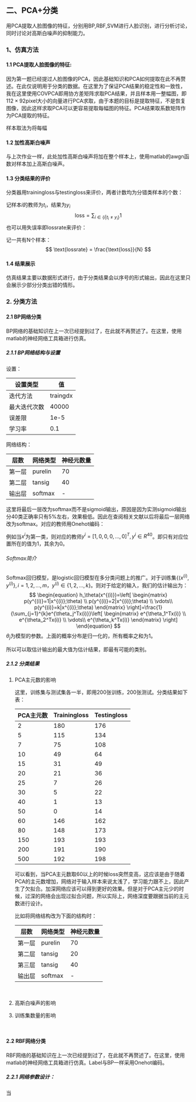 ## 二、PCA+分类

用PCA提取人脸图像的特征，分别用BP,RBF,SVM进行人脸识别，进行分析讨论，同时讨论对高斯白噪声的抑制能力。

### 1、仿真方法

#### 1.1 PCA提取人脸图像的特征:

因为第一题已经提过人脸图像的PCA，因此基础知识和PCA如何提取在此不再赘述。在此仅说明用于分类的数据。在这里为了保证PCA结果的稳定性和一致性，我在这里使用COVPCA即用协方差矩阵求取PCA结果，并且样本用一整幅图，即$112\times 92$pixel大小的向量进行PCA求取，由于本题的目标是提取特征，不是恢复图像，因此这样求取PCA可以更容易提取每幅图的特征。PCA结果取系数矩阵作为PCA提取的特征。

样本取法为将每幅

#### 1.2 加性高斯白噪声

与上次作业一样，此处加性高斯白噪声将加在整个样本上，使用matlab的awgn函数对样本加上高斯白噪声。

#### 1.3 分类结果的评价

分类器用trainingloss与testingloss来评价，两者计数均为分错类样本的个数：

记样本$i$的教师为$t_i$，结果为$y_i$
$$
\text{loss}=\sum _{i\in \{i|t_i \ne y_i\}}1
$$
也可以用失误率即lossrate来评价：

记一共有N个样本：
$$
\text{lossrate} = \frac{\text{loss}}{N}
$$

#### 1.4 结果展示

仿真结果主要以数据形式进行，由于分类结果会以序号的形式输出，因此在这里只会展示少部分分类出错的情形。

### 2. 分类方法

#### 2.1 BP网络分类

BP网络的基础知识在上一次已经提到过了，在此就不再赘述了。在这里，使用matlab的神经网络工具箱进行仿真。

##### 2.1.1 BP网络结构与设置

设置：


| 设置类型   | 值        |
| ------ | -------- |
| 迭代方法   | traingdx |
| 最大迭代次数 | 40000    |
| 误差限    | 1e-5     |
| 学习率    | 0.1      |

网络结构：

| 层数   | 网络类型    | 神经元数量 |
| ---- | ------- | ----- |
| 第一层  | purelin | 70    |
| 第二层  | tansig  | 40    |
| 输出层  | softmax | -     |

这里将最后一层改为softmax而不是sigmoid输出，原因是因为实测sigmoid输出分40类正确率只有5%左右，效果极低。因此在查阅相关文献以后将最后一层网络改为softmax。对应的教师用Onehot编码：

例如当$x^i$为第一类，则对应的教师$y^i=[1,0,0,0,\ldots,0]^T,y^i\in R^{40}$。即只有对应位置所在的值为1，其余为0。

###### Softmax简介

Softmax回归模型，是logistic回归模型在多分类问题上的推广。对于训练集$\{ (x^{(i)},y^{(i)} \},i=1,2,\ldots,m$，$y^{(i)} \in \{1,2,\ldots,k\}$。则对于给定的输入，我们的估计输出为：
$$
\begin{equation}
h_\theta(x^{(i)})=\left[
\begin{matrix}
p(y^{(i)}=1|x^{(i)};\theta) \\
p(y^{(i)}=2|x^{(i)};\theta) \\
\vdots\\
p(y^{(i)}=k|x^{(i)};\theta) 
\end{matrix}
\right]=\frac{1}{\sum_{j=1}^{k}e^{\theta_j^Tx(i)}}\left[
\begin{matrix}
e^{\theta_1^Tx(i)} \\
e^{\theta_2^Tx(i)} \\
\vdots\\
e^{\theta_k^Tx(i)} 
\end{matrix}
\right]
\end{equation}
$$
$\theta_j​$ 为模型的参数。上面的概率分布是归一化的，所有概率之和为1。

所以可以取估计输出的最大值为估计结果，即最有可能的类别。

##### 2.1.2 分类结果

1. PCA主元数的影响

   这里，训练集与测试集各一半，即用200张训练，200张测试。分类结果如下表：

   | PCA主元数 | Trainingloss | Testingloss |
   | ------ | ------------ | ----------- |
   | 2      | 180          | 176         |
   | 5      | 115          | 134         |
   | 7      | 75           | 108         |
   | 10     | 49           | 64          |
   | 15     | 31           | 49          |
   | 20     | 21           | 36          |
   | 25     | 7            | 26          |
   | 30     | 5            | 22          |
   | 40     | 1            | 13          |
   | 50     | 0            | 14          |
   | 60     | 146          | 162         |
   | 80     | 148          | 173         |
   | 150    | 193          | 193         |
   | 200    | 191          | 190         |
   | 500    | 192          | 198         |
   可以看到，当PCA主元数取60以上的时候loss突然变高，这应该是由于随着PCA的主元数增加，网络对于输入样本来说太浅了，学习能力跟不上，因此产生了欠拟合。加深网络应该可以得到更好的效果。但是对于PCA主元少的时候，过深的网络会出现过拟合问题，所以实际上，网络深度要跟据当前的主元数进行设计。

   比如将网络结构改为下面的结构时：

   | 层数   | 网络类型    | 神经元数量 |
   | ---- | ------- | ----- |
   | 第一层  | purelin | 70    |
   | 第二层  | tansig  | 20    |
   | 第三层  | tansig  | 40    |
   | 输出层  | softmax | -     |

   ​

2. 高斯白噪声的影响

3. 训练集数量的影响

   ​


#### 2.2 RBF网络分类

RBF网络的基础知识在上一次已经提到过了，在此就不再赘述了。在这里，使用matlab的神经网络工具箱进行仿真。Label与BP一样采用Onehot编码。

##### 2.2.1 网络参数设计：

当